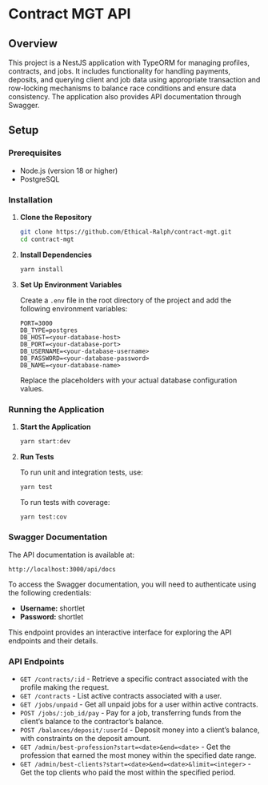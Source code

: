 
# Contract MGT API

## Overview

This project is a NestJS application with TypeORM for managing profiles, contracts, and jobs. It includes functionality for handling payments, deposits, and querying client and job data using appropriate transaction and row-locking mechanisms to balance race conditions and ensure data consistency. The application also provides API documentation through Swagger.


## Setup

### Prerequisites

- Node.js (version 18 or higher)
- PostgreSQL 

### Installation

1. **Clone the Repository**

   ```bash
   git clone https://github.com/Ethical-Ralph/contract-mgt.git
   cd contract-mgt
   ```

2. **Install Dependencies**

   ```bash
   yarn install
   ```

3. **Set Up Environment Variables**

   Create a `.env` file in the root directory of the project and add the following environment variables:

   ```env
   PORT=3000
   DB_TYPE=postgres
   DB_HOST=<your-database-host>
   DB_PORT=<your-database-port>
   DB_USERNAME=<your-database-username>
   DB_PASSWORD=<your-database-password>
   DB_NAME=<your-database-name>
   ```

   Replace the placeholders with your actual database configuration values.

### Running the Application

1. **Start the Application**

   ```bash
   yarn start:dev
   ```

2. **Run Tests**

   To run unit and integration tests, use:

   ```bash
   yarn test
   ```

   To run tests with coverage:

   ```bash
   yarn test:cov
   ```

### Swagger Documentation

The API documentation is available at:

```
http://localhost:3000/api/docs
```

To access the Swagger documentation, you will need to authenticate using the following credentials:

- **Username:** shortlet
- **Password:** shortlet

This endpoint provides an interactive interface for exploring the API endpoints and their details.

### API Endpoints

- `GET /contracts/:id` - Retrieve a specific contract associated with the profile making the request.
- `GET /contracts` - List active contracts associated with a user.
- `GET /jobs/unpaid` - Get all unpaid jobs for a user within active contracts.
- `POST /jobs/:job_id/pay` - Pay for a job, transferring funds from the client’s balance to the contractor’s balance.
- `POST /balances/deposit/:userId` - Deposit money into a client’s balance, with constraints on the deposit amount.
- `GET /admin/best-profession?start=<date>&end=<date>` - Get the profession that earned the most money within the specified date range.
- `GET /admin/best-clients?start=<date>&end=<date>&limit=<integer>` - Get the top clients who paid the most within the specified period.


